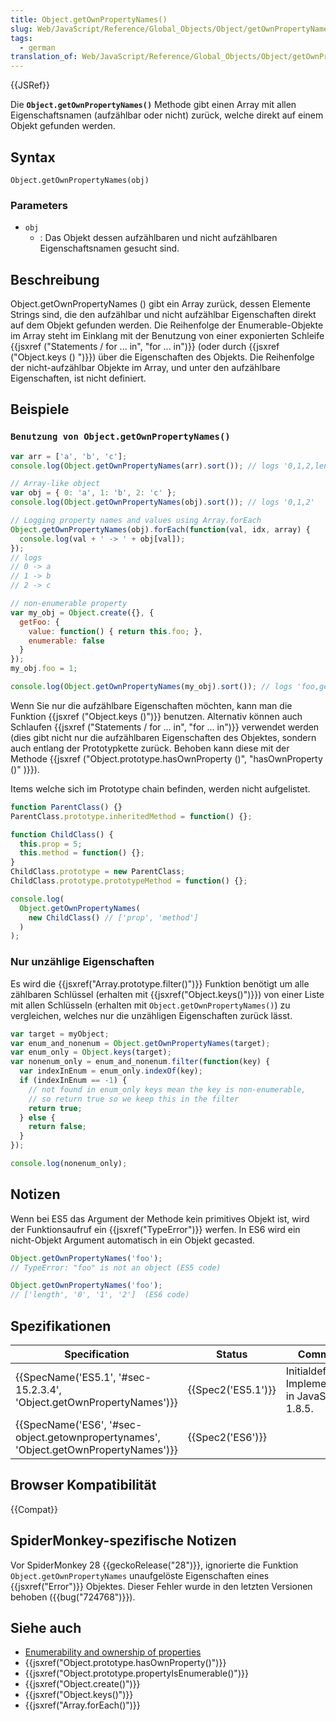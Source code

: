 ```yaml
---
title: Object.getOwnPropertyNames()
slug: Web/JavaScript/Reference/Global_Objects/Object/getOwnPropertyNames
tags:
  - german
translation_of: Web/JavaScript/Reference/Global_Objects/Object/getOwnPropertyNames
---
```

{{JSRef}}

Die **`Object.getOwnPropertyNames()`** Methode gibt einen Array mit allen Eigenschaftsnamen (aufzählbar oder nicht) zurück, welche direkt auf einem Objekt gefunden werden.

## Syntax

    Object.getOwnPropertyNames(obj)

### Parameters

- `obj`
  - : Das Objekt dessen aufzählbaren und nicht aufzählbaren Eigenschaftsnamen gesucht sind.

## Beschreibung

Object.getOwnPropertyNames () gibt ein Array zurück, dessen Elemente Strings sind, die den aufzählbar und nicht aufzählbar Eigenschaften direkt auf dem Objekt gefunden werden. Die Reihenfolge der Enumerable-Objekte im Array steht im Einklang mit der Benutzung von einer exponierten Schleife {{jsxref ("Statements / for ... in", "for ... in")}} (oder durch {{jsxref ("Object.keys () ")}}) über die Eigenschaften des Objekts. Die Reihenfolge der nicht-aufzählbar Objekte im Array, und unter den aufzählbare Eigenschaften, ist nicht definiert.

## Beispiele

### `Benutzung von Object.getOwnPropertyNames()`

```js
var arr = ['a', 'b', 'c'];
console.log(Object.getOwnPropertyNames(arr).sort()); // logs '0,1,2,length'

// Array-like object
var obj = { 0: 'a', 1: 'b', 2: 'c' };
console.log(Object.getOwnPropertyNames(obj).sort()); // logs '0,1,2'

// Logging property names and values using Array.forEach
Object.getOwnPropertyNames(obj).forEach(function(val, idx, array) {
  console.log(val + ' -> ' + obj[val]);
});
// logs
// 0 -> a
// 1 -> b
// 2 -> c

// non-enumerable property
var my_obj = Object.create({}, {
  getFoo: {
    value: function() { return this.foo; },
    enumerable: false
  }
});
my_obj.foo = 1;

console.log(Object.getOwnPropertyNames(my_obj).sort()); // logs 'foo,getFoo'
```

Wenn Sie nur die aufzählbare Eigenschaften möchten, kann man die Funktion {{jsxref ("Object.keys ()")}} benutzen. Alternativ können auch Schlaufen {{jsxref ("Statements / for ... in", "for ... in")}} verwendet werden (dies gibt nicht nur die aufzählbaren Eigenschaften des Objektes, sondern auch entlang der Prototypkette zurück. Behoben kann diese mit der Methode {{jsxref ("Object.prototype.hasOwnProperty ()", "hasOwnProperty ()" )}}).

Items welche sich im Prototype chain befinden, werden nicht aufgelistet.

```js
function ParentClass() {}
ParentClass.prototype.inheritedMethod = function() {};

function ChildClass() {
  this.prop = 5;
  this.method = function() {};
}
ChildClass.prototype = new ParentClass;
ChildClass.prototype.prototypeMethod = function() {};

console.log(
  Object.getOwnPropertyNames(
    new ChildClass() // ['prop', 'method']
  )
);
```

### Nur unzählige Eigenschaften

Es wird die {{jsxref("Array.prototype.filter()")}} Funktion benötigt um alle zählbaren Schlüssel (erhalten mit {{jsxref("Object.keys()")}}) von einer Liste mit allen Schlüsseln (erhalten mit `Object.getOwnPropertyNames()`) zu vergleichen, welches nur die unzähligen Eigenschaften zurück lässt.

```js
var target = myObject;
var enum_and_nonenum = Object.getOwnPropertyNames(target);
var enum_only = Object.keys(target);
var nonenum_only = enum_and_nonenum.filter(function(key) {
  var indexInEnum = enum_only.indexOf(key);
  if (indexInEnum == -1) {
    // not found in enum_only keys mean the key is non-enumerable,
    // so return true so we keep this in the filter
    return true;
  } else {
    return false;
  }
});

console.log(nonenum_only);
```

## Notizen

Wenn bei ES5 das Argument der Methode kein primitives Objekt ist, wird der Funktionsaufruf ein {{jsxref("TypeError")}} werfen. In ES6 wird ein nicht-Objekt Argument automatisch in ein Objekt gecasted.

```js
Object.getOwnPropertyNames('foo');
// TypeError: "foo" is not an object (ES5 code)

Object.getOwnPropertyNames('foo');
// ['length', '0', '1', '2']  (ES6 code)
```

## Spezifikationen

| Specification                                                                                                    | Status                   | Comment                                               |
| ---------------------------------------------------------------------------------------------------------------- | ------------------------ | ----------------------------------------------------- |
| {{SpecName('ES5.1', '#sec-15.2.3.4', 'Object.getOwnPropertyNames')}}                     | {{Spec2('ES5.1')}} | Initialdefinition. Implementiert in JavaScript 1.8.5. |
| {{SpecName('ES6', '#sec-object.getownpropertynames', 'Object.getOwnPropertyNames')}} | {{Spec2('ES6')}}     |                                                       |

## Browser Kompatibilität

{{Compat}}

## SpiderMonkey-spezifische Notizen

Vor SpiderMonkey 28 {{geckoRelease("28")}}, ignorierte die Funktion `Object.getOwnPropertyNames` unaufgelöste Eigenschaften eines {{jsxref("Error")}} Objektes. Dieser Fehler wurde in den letzten Versionen behoben ({{bug("724768")}}).

## Siehe auch

- [Enumerability and ownership of properties](/de/docs/Enumerability_and_ownership_of_properties)
- {{jsxref("Object.prototype.hasOwnProperty()")}}
- {{jsxref("Object.prototype.propertyIsEnumerable()")}}
- {{jsxref("Object.create()")}}
- {{jsxref("Object.keys()")}}
- {{jsxref("Array.forEach()")}}
